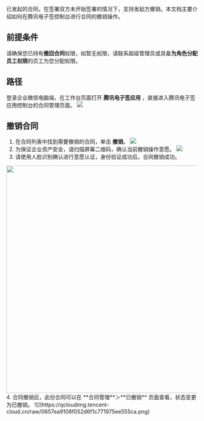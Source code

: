 已发起的合同，在签署双方未开始签署的情况下，支持发起方撤销。本文档主要介绍如何在腾讯电子签控制台进行合同的撤销操作。 

## 前提条件
请确保您已持有**撤回合同**权限，如暂无权限，请联系超级管理员或具备**为角色分配员工权限**的员工为您分配权限。

## 路径
登录企业微信电脑端，在工作台页面打开 **腾讯电子签应用** ，直接进入腾讯电子签应用控制台的合同管理页面。
![](https://qcloudimg.tencent-cloud.cn/raw/85212ef4c37055758d2295e2329e292a.png)



## 撤销合同
1. 在合同列表中找到需要撤销的合同，单击 **撤销**。
![](https://qcloudimg.tencent-cloud.cn/raw/df118377c892c5a59a453cdd47128bda.png)      
2. 为保证企业资产安全，请扫描屏幕二维码，确认当前撤销操作意愿。
![](https://qcloudimg.tencent-cloud.cn/raw/2e4096f7213e3b0d6eb322ecea57115d.png)        
3. 请使用人脸识别确认进行意愿认证，身份验证成功后，合同撤销成功。
<img style="width:600px; max-width: inherit;" src="https://qcloudimg.tencent-cloud.cn/raw/4205ac92b3dd94b4385d9a1d5da0891c.png" />       
4. 合同撤销后，此份合同可以在 **合同管理**＞**已撤销** 页面查看，状态变更为已撤销。
![](https://qcloudimg.tencent-cloud.cn/raw/0657ea9108f052d6f1c771975ee555ca.png)      
